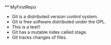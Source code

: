 ** MyFirstRepo
  - Git is a distributed version control system.
  - Git is free software distributed under the GPL.
  - This is a test!!
  - Git has a mutable index called stage.
  - Git tracks changes of files.

